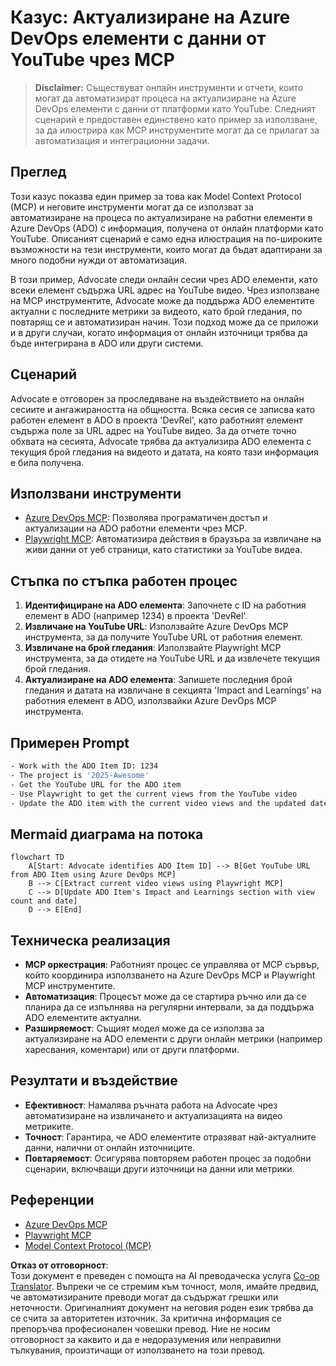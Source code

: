 <!--
CO_OP_TRANSLATOR_METADATA:
{
  "original_hash": "14a2dfbea55ef735660a06bd6bdfe5f3",
  "translation_date": "2025-07-14T06:15:39+00:00",
  "source_file": "09-CaseStudy/UpdateADOItemsFromYT.md",
  "language_code": "bg"
}
-->
# Казус: Актуализиране на Azure DevOps елементи с данни от YouTube чрез MCP

> **Disclaimer:** Съществуват онлайн инструменти и отчети, които могат да автоматизират процеса на актуализиране на Azure DevOps елементи с данни от платформи като YouTube. Следният сценарий е предоставен единствено като пример за използване, за да илюстрира как MCP инструментите могат да се прилагат за автоматизация и интеграционни задачи.

## Преглед

Този казус показва един пример за това как Model Context Protocol (MCP) и неговите инструменти могат да се използват за автоматизиране на процеса по актуализиране на работни елементи в Azure DevOps (ADO) с информация, получена от онлайн платформи като YouTube. Описаният сценарий е само една илюстрация на по-широките възможности на тези инструменти, които могат да бъдат адаптирани за много подобни нужди от автоматизация.

В този пример, Advocate следи онлайн сесии чрез ADO елементи, като всеки елемент съдържа URL адрес на YouTube видео. Чрез използване на MCP инструментите, Advocate може да поддържа ADO елементите актуални с последните метрики за видеото, като брой гледания, по повтарящ се и автоматизиран начин. Този подход може да се приложи и в други случаи, когато информация от онлайн източници трябва да бъде интегрирана в ADO или други системи.

## Сценарий

Advocate е отговорен за проследяване на въздействието на онлайн сесиите и ангажираността на общността. Всяка сесия се записва като работен елемент в ADO в проекта 'DevRel', като работният елемент съдържа поле за URL адрес на YouTube видео. За да отчете точно обхвата на сесията, Advocate трябва да актуализира ADO елемента с текущия брой гледания на видеото и датата, на която тази информация е била получена.

## Използвани инструменти

- [Azure DevOps MCP](https://github.com/microsoft/azure-devops-mcp): Позволява програматичен достъп и актуализации на ADO работни елементи чрез MCP.
- [Playwright MCP](https://github.com/microsoft/playwright-mcp): Автоматизира действия в браузъра за извличане на живи данни от уеб страници, като статистики за YouTube видеа.

## Стъпка по стъпка работен процес

1. **Идентифициране на ADO елемента**: Започнете с ID на работния елемент в ADO (например 1234) в проекта 'DevRel'.
2. **Извличане на YouTube URL**: Използвайте Azure DevOps MCP инструмента, за да получите YouTube URL от работния елемент.
3. **Извличане на брой гледания**: Използвайте Playwright MCP инструмента, за да отидете на YouTube URL и да извлечете текущия брой гледания.
4. **Актуализиране на ADO елемента**: Запишете последния брой гледания и датата на извличане в секцията 'Impact and Learnings' на работния елемент в ADO, използвайки Azure DevOps MCP инструмента.

## Примерен Prompt

```bash
- Work with the ADO Item ID: 1234
- The project is '2025-Awesome'
- Get the YouTube URL for the ADO item
- Use Playwright to get the current views from the YouTube video
- Update the ADO item with the current video views and the updated date of the information
```

## Mermaid диаграма на потока

```mermaid
flowchart TD
    A[Start: Advocate identifies ADO Item ID] --> B[Get YouTube URL from ADO Item using Azure DevOps MCP]
    B --> C[Extract current video views using Playwright MCP]
    C --> D[Update ADO Item's Impact and Learnings section with view count and date]
    D --> E[End]
```

## Техническа реализация

- **MCP оркестрация**: Работният процес се управлява от MCP сървър, който координира използването на Azure DevOps MCP и Playwright MCP инструментите.
- **Автоматизация**: Процесът може да се стартира ръчно или да се планира да се изпълнява на регулярни интервали, за да поддържа ADO елементите актуални.
- **Разширяемост**: Същият модел може да се използва за актуализиране на ADO елементи с други онлайн метрики (например харесвания, коментари) или от други платформи.

## Резултати и въздействие

- **Ефективност**: Намалява ръчната работа на Advocate чрез автоматизиране на извличането и актуализацията на видео метриките.
- **Точност**: Гарантира, че ADO елементите отразяват най-актуалните данни, налични от онлайн източниците.
- **Повтаряемост**: Осигурява повторяем работен процес за подобни сценарии, включващи други източници на данни или метрики.

## Референции

- [Azure DevOps MCP](https://github.com/microsoft/azure-devops-mcp)
- [Playwright MCP](https://github.com/microsoft/playwright-mcp)
- [Model Context Protocol (MCP)](https://modelcontextprotocol.io/)

**Отказ от отговорност**:  
Този документ е преведен с помощта на AI преводаческа услуга [Co-op Translator](https://github.com/Azure/co-op-translator). Въпреки че се стремим към точност, моля, имайте предвид, че автоматизираните преводи могат да съдържат грешки или неточности. Оригиналният документ на неговия роден език трябва да се счита за авторитетен източник. За критична информация се препоръчва професионален човешки превод. Ние не носим отговорност за каквито и да е недоразумения или неправилни тълкувания, произтичащи от използването на този превод.